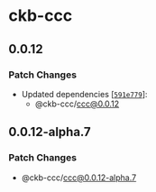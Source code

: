 # ckb-ccc

## 0.0.12

### Patch Changes

- Updated dependencies [[`591e779`](https://github.com/ckb-ecofund/ccc/commit/591e7794ce3d07ceaad55b7a80d2277fe0aa9fe7)]:
  - @ckb-ccc/ccc@0.0.12

## 0.0.12-alpha.7

### Patch Changes

- @ckb-ccc/ccc@0.0.12-alpha.7
